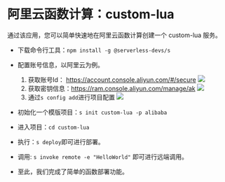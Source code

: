 # 阿里云函数计算：custom-lua

通过该应用，您可以简单快速地在阿里云函数计算创建一个 custom-lua 服务。

- 下载命令行工具：`npm install -g @serverless-devs/s`

- 配置账号信息，以阿里云为例。
    1. 获取账号Id： https://account.console.aliyun.com/#/secure
        ![](https://images.serverlessfans.com/s-tool/zh/start-1.jpg)
    2. 获取密钥信息：https://ram.console.aliyun.com/manage/ak
        ![](https://images.serverlessfans.com/s-tool/zh/start-2.jpg)
    3. 通过`s config add`进行项目配置
        ![](https://images.serverlessfans.com/s-tool/zh/start-3.jpg)

- 初始化一个模版项目：`s init custom-lua -p alibaba`
- 进入项目：`cd custom-lua`

- 执行：`s deploy`即可进行部署。

- 调用: `s invoke remote -e "HelloWorld"` 即可进行远端调用。

- 至此，我们完成了简单的函数部署功能。